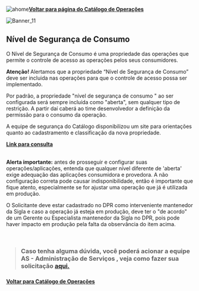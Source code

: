 ![ahome](Catalogo_de_Operacoes/imagens/Voltar_ahome.png)[**Voltar para página do Catálogo de Operações**](https://fontes.intranet.bb.com.br/ctl/publico/atendimento/-/blob/master/Catalogo_de_Operacoes/Catalogo_de_Opderacoes.md)

![Banner_11](/uploads/2ae8009539aef0760b2c1126ba67db9b/Banner_11.png)<p>


## <b>Nível de Segurança de Consumo</b>

O Nível de Segurança de Consumo é uma propriedade das operações que permite o controle de acesso as operações pelos seus consumidores.<p>

<b>Atenção! </b>Alertamos que a propriedade “Nível de Segurança de Consumo” deve ser incluida nas operações para que o controle de acesso possa ser implementado.<p>
Por padrão, a propriedade "nível de segurança de consumo " ao ser configurada será sempre incluída como "aberta", sem qualquer tipo de restrição. A partir daí caberá ao time desenvolvedor a definição da permissão para o consumo da operação.<p> 

<!---
Por padrão, caso a propriedade “nível de segurança de consumo” não tenha sido alterada no Catálogo de Operações, as operações estarão com a propriedade “nível de segurança de consumo” sinalizadas como "Aberta", mesmo que a propriedade não tenha sido explicitamente declarada no Catálogo de Operações.<p>
-->

A equipe de segurança do Catálogo disponibilizou um site para orientações quanto ao cadastramento e classificação da nova propriedade. 

<b><a href= https://banco365.sharepoint.com.us2.cas.ms/sites/Heimdall/SitePages/Autentica%C3%A7%C3%A3o-e-Autoriza%C3%A7%C3%A3o-de-Aplica%C3%A7%C3%B5es.aspx> Link para consulta</a></b></b><p><br>
<b>Alerta importante:</b> antes de prosseguir e configurar suas operações/aplicações, entenda que qualquer nível diferente de 'aberta' exige adequação das aplicações consumidora e provedora. A não configuração correta pode causar indisponibilidade, então é importante que fique atento, especialmente se for ajustar uma operação que já é utilizada em produção.

O Solicitante deve estar cadastrado no DPR como interveniente mantenedor da Sigla e caso a operação já esteja em produção, deve ter o "de acordo" de um Gerente ou Especialista mantenedor da Sigla no DPR, pois pode haver impacto em produção pela falta da observância do item acima.<p>
<br>
> ### Caso tenha alguma dúvida, você poderá acionar a equipe AS - Administração de Serviços , veja como fazer sua solicitação <b> <a href=https://fontes.intranet.bb.com.br/ctl/publico/atendimento/-/blob/master/Catalogo_de_Operacoes/Como%20Solicitar%20Atendimento.md> aqui.</b></a><h3>
<b> <a href=https://fontes.intranet.bb.com.br/ctl/publico/atendimento/-/blob/master/README.md> Voltar para Catálogo de Operações</b> </a>

